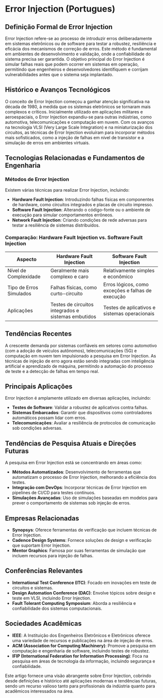 # Error Injection (Portugues)

## Definição Formal de Error Injection

Error Injection refere-se ao processo de introduzir erros deliberadamente em sistemas eletrônicos ou de software para testar a robustez, resiliência e eficácia dos mecanismos de correção de erros. Este método é fundamental em ambientes de desenvolvimento e validação, onde a confiabilidade do sistema precisa ser garantida. O objetivo principal do Error Injection é simular falhas reais que podem ocorrer em sistemas em operação, permitindo que engenheiros e desenvolvedores identifiquem e corrijam vulnerabilidades antes que o sistema seja implantado.

## Histórico e Avanços Tecnológicos

O conceito de Error Injection começou a ganhar atenção significativa na década de 1980, à medida que os sistemas eletrônicos se tornaram mais complexos e críticos. Inicialmente utilizado em aplicações militares e aeroespaciais, o Error Injection expandiu-se para outras indústrias, como automotiva, telecomunicações e computação em nuvem. Com os avanços na tecnologia VLSI (Very Large Scale Integration) e na miniaturização dos circuitos, as técnicas de Error Injection evoluíram para incorporar métodos mais sofisticados, como a injeção de falhas em nível de transistor e a simulação de erros em ambientes virtuais.

## Tecnologias Relacionadas e Fundamentos de Engenharia

### Métodos de Error Injection

Existem várias técnicas para realizar Error Injection, incluindo:

- **Hardware Fault Injection**: Introduzindo falhas físicas em componentes de hardware, como circuitos integrados e placas de circuito impresso.
- **Software Fault Injection**: Alterando o código-fonte ou o ambiente de execução para simular comportamentos errôneos.
- **Network Fault Injection**: Criando condições de rede adversas para testar a resiliência de sistemas distribuídos.

### Comparação: Hardware Fault Injection vs. Software Fault Injection

| Aspecto                    | Hardware Fault Injection                       | Software Fault Injection                     |
|---------------------------|-----------------------------------------------|----------------------------------------------|
| Nível de Complexidade      | Geralmente mais complexo e caro               | Relativamente simples e econômico            |
| Tipo de Erros Simulados    | Falhas físicas, como curto-circuito           | Erros lógicos, como exceções e falhas de execução |
| Aplicações                 | Testes de circuitos integrados e sistemas embutidos | Testes de aplicativos e sistemas operacionais  |

## Tendências Recentes

A crescente demanda por sistemas confiáveis em setores como automotivo (com a adoção de veículos autônomos), telecomunicações (5G) e computação em nuvem tem impulsionado a pesquisa em Error Injection. As técnicas de injeção de erro agora estão sendo integradas com inteligência artificial e aprendizado de máquina, permitindo a automação do processo de teste e a detecção de falhas em tempo real.

## Principais Aplicações

Error Injection é amplamente utilizado em diversas aplicações, incluindo:

- **Testes de Software**: Validar a robustez de aplicativos contra falhas.
- **Sistemas Embarcados**: Garantir que dispositivos como controladores automáticos possam lidar com erros.
- **Telecomunicações**: Avaliar a resiliência de protocolos de comunicação sob condições adversas.

## Tendências de Pesquisa Atuais e Direções Futuras

A pesquisa em Error Injection está se concentrando em áreas como:

- **Métodos Automatizados**: Desenvolvimento de ferramentas que automatizam o processo de Error Injection, melhorando a eficiência dos testes.
- **Integração com DevOps**: Incorporar técnicas de Error Injection em pipelines de CI/CD para testes contínuos.
- **Simulações Avançadas**: Uso de simulações baseadas em modelos para prever o comportamento de sistemas sob injeção de erros.

## Empresas Relacionadas

- **Synopsys**: Oferece ferramentas de verificação que incluem técnicas de Error Injection.
- **Cadence Design Systems**: Fornece soluções de design e verificação que suportam Error Injection.
- **Mentor Graphics**: Famosa por suas ferramentas de simulação que incluem recursos para injeção de falhas.

## Conferências Relevantes

- **International Test Conference (ITC)**: Focado em inovações em teste de circuitos e sistemas.
- **Design Automation Conference (DAC)**: Envolve tópicos sobre design e teste em VLSI, incluindo Error Injection.
- **Fault Tolerant Computing Symposium**: Aborda a resiliência e confiabilidade dos sistemas computacionais.

## Sociedades Acadêmicas

- **IEEE**: A Instituição dos Engenheiros Eletrônicos e Eletrônicos oferece uma variedade de recursos e publicações na área de injeção de erros.
- **ACM (Association for Computing Machinery)**: Promove a pesquisa em computação e engenharia de software, incluindo testes de robustez.
- **IFIP (International Federation for Information Processing)**: Foca na pesquisa em áreas de tecnologia da informação, incluindo segurança e confiabilidade.

Este artigo fornece uma visão abrangente sobre Error Injection, cobrindo desde definições e histórico até aplicações modernas e tendências futuras, sendo um recurso valioso tanto para profissionais da indústria quanto para acadêmicos interessados na área.